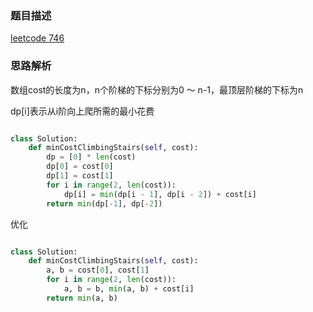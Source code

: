 ### 题目描述

[leetcode 746](https://leetcode-cn.com/problems/min-cost-climbing-stairs/)

### 思路解析

数组cost的长度为n，n个阶梯的下标分别为0 ～ n-1，最顶层阶梯的下标为n

dp[i]表示从i阶向上爬所需的最小花费

```python

class Solution:
    def minCostClimbingStairs(self, cost):
        dp = [0] * len(cost)
        dp[0] = cost[0]
        dp[1] = cost[1]
        for i in range(2, len(cost)):
            dp[i] = min(dp[i - 1], dp[i - 2]) + cost[i]
        return min(dp[-1], dp[-2])


```

优化

```python

class Solution:
    def minCostClimbingStairs(self, cost):
        a, b = cost[0], cost[1]
        for i in range(2, len(cost)):
            a, b = b, min(a, b) + cost[i]
        return min(a, b)

```
